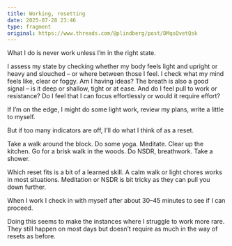```yaml
---
title: Working, resetting
date: 2025-07-28 23:46
type: fragment
original: https://www.threads.com/@plindberg/post/DMqsQvetQsk
---
```

What I do is never work unless I’m in the right state.

I assess my state by checking whether my body feels light and upright or heavy and slouched – or where between those I feel. I check what my mind feels like, clear or foggy. Am I having ideas? The breath is also a good signal – is it deep or shallow, tight or at ease. And do I feel pull to work or resistance? Do I feel that I can focus effortlessly or would it require effort?

If I’m on the edge, I might do some light work, review my plans, write a little to myself.

But if too many indicators are off, I’ll do what I think of as a reset.

Take a walk around the block. Do some yoga. Meditate. Clear up the kitchen. Go for a brisk walk in the woods. Do NSDR, breathwork. Take a shower.

Which reset fits is a bit of a learned skill. A calm walk or light chores works in most situations. Meditation or NSDR is bit tricky as they can pull you down further.

When I work I check in with myself after about 30–45 minutes to see if I can proceed.

Doing this seems to make the instances where I struggle to work more rare. They still happen on most days but doesn’t require as much in the way of resets as before.
